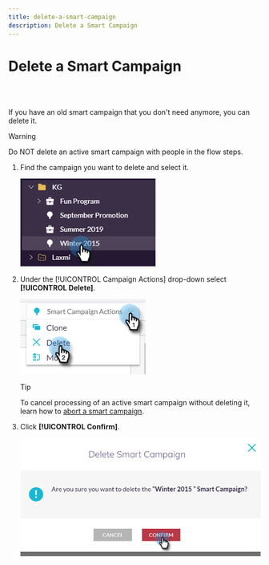 ```yaml
---
title: delete-a-smart-campaign
description: Delete a Smart Campaign
---
```


# Delete a Smart Campaign

<br>&nbsp;

If you have an old smart campaign that you don't need anymore, you can delete it.

>[!WARNING]
>
>Do NOT delete an active smart campaign with people in the flow steps.

1. Find the campaign you want to delete and select it.

   ![Image One](/help/sky/assets/smart-campaigns/delete-a-smart-campaign/delete-a-smart-campaign-1.png)

1. Under the [!UICONTROL Campaign Actions] drop-down select **[!UICONTROL Delete]**.

   ![Image Two](/help/sky/assets/smart-campaigns/delete-a-smart-campaign/delete-a-smart-campaign-2.png)

   >[!TIP]
   >
   >To cancel processing of an active smart campaign without deleting it, learn how to [abort a smart campaign](https://docs.marketo.com/display/DOCS/Abort+a+Smart+Campaign).

1. Click **[!UICONTROL Confirm]**.

   ![Image Three](/help/sky/assets/smart-campaigns/delete-a-smart-campaign/delete-a-smart-campaign-3.png)

